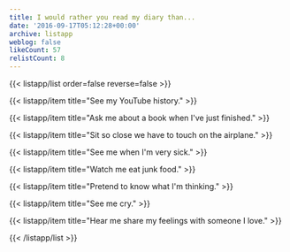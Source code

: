 ```yaml
---
title: I would rather you read my diary than...
date: '2016-09-17T05:12:28+00:00'
archive: listapp
weblog: false
likeCount: 57
relistCount: 8
---
```



{{< listapp/list order=false reverse=false >}}

   {{< listapp/item title="See my YouTube history." >}}

   {{< listapp/item title="Ask me about a book when I've just finished." >}}

   {{< listapp/item title="Sit so close we have to touch on the airplane." >}}

   {{< listapp/item title="See me when I'm very sick." >}}

   {{< listapp/item title="Watch me eat junk food." >}}

   {{< listapp/item title="Pretend to know what I'm thinking." >}}

   {{< listapp/item title="See me cry." >}}

   {{< listapp/item title="Hear me share my feelings with someone I love." >}}

{{< /listapp/list >}}
